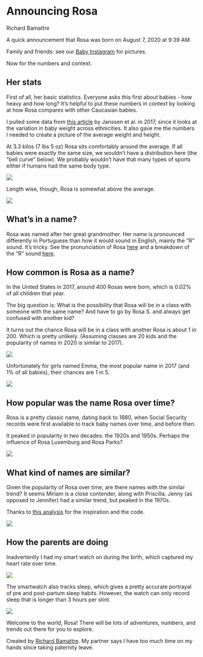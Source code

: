 Announcing Rosa
================
Richard Bamattre

A quick announcement that Rosa was born on August 7, 2020 at 9:39 AM.

Family and friends: see our [Baby
Instagram](https://www.instagram.com/bamacchetti/) for pictures.

Now for the numbers and context.

## Her stats

First of all, her basic statistics. Everyone asks this first about
babies - how heavy and how long? It’s helpful to put these numbers in
context by looking at how Rosa compares with other Caucasian babies.

I pulled some data from [this
article](https://www.ncbi.nlm.nih.gov/pmc/articles/PMC2802014/) by
Janssen et al. in 2017, since it looks at the variation in baby weight
across ethnicities. It also gave me the numbers I needed to create a
picture of the average weight and height.

At 3.3 kilos (7 lbs 5 oz) Rosa sits comfortably around the average. If
all babies were exactly the same size, we wouldn’t have a distribution
here (the “bell curve” below). We probably wouldn’t have that many types
of sports either if humans had the same body type.

![](announcing_rosa_files/figure-gfm/weight-1.png)<!-- -->

Length wise, though, Rosa is somewhat above the average.

![](announcing_rosa_files/figure-gfm/length-1.png)<!-- -->

## What’s in a name?

Rosa was named after her great grandmother. Her name is pronounced
differently in Portuguese than how it would sound in English, mainly the
“R” sound. It’s tricky. See the pronunciation of Rosa
[here](https://www.infopedia.pt/dicionarios/lingua-portuguesa/rosa) and
a breakdown of the “R” sound [here](https://youtu.be/3jdovKE2f4I?t=366).

## How common is Rosa as a name?

In the United States in 2017, around 400 Rosas were born, which is 0.02%
of all children that year.

The big question is: What is the possibility that Rosa will be in a
class with someone with the same name? And have to go by Rosa S. and
always get confused with another kid?

It turns out the chance Rosa will be in a class with another Rosa is
about 1 in 200. Which is pretty unlikely. (Assuming classes are 20 kids
and the popularity of names in 2020 is similar to 2017).

![](announcing_rosa_files/figure-gfm/common%20name-1.png)<!-- -->

Unfortunately for girls named Emma, the most popular name in 2017 (and
1% of all babies), their chances are 1 in 5.

![](announcing_rosa_files/figure-gfm/common%20name%202-1.png)<!-- -->

## How popular was the name Rosa over time?

Rosa is a pretty classic name, dating back to 1880, when Social Security
records were first available to track baby names over time, and before
then.

It peaked in popularity in two decades: the 1920s and 1950s. Perhaps the
influence of Rosa Luxemburg and Rosa Parks?

![](announcing_rosa_files/figure-gfm/name-1.png)<!-- -->

## What kind of names are similar?

Given the popularity of Rosa over time, are there names with the similar
trend? It seems Miriam is a close contender, along with Priscilla. Jenny
(as opposed to Jennifer) had a similar trend, but peaked in the 1970s.

Thanks to [this analysis](https://rpubs.com/jalapic/babynames) for the
inspiration and the code.

![](announcing_rosa_files/figure-gfm/comparable%20names-1.png)<!-- -->

## How the parents are doing

Inadvertently I had my smart watch on during the birth, which captured
my heart rate over time.

![](announcing_rosa_files/figure-gfm/hr-1.png)<!-- -->

The smartwatch also tracks sleep, which gives a pretty accurate
portrayal of pre and post-partum sleep habits. However, the watch can
only record sleep that is longer than 3 hours per stint.

![](announcing_rosa_files/figure-gfm/sleep-1.png)<!-- -->

Welcome to the world, Rosa\! There will be lots of adventures, numbers,
and trends out there for you to explore.

Created by [Richard Bamattre](https://twitter.com/rbamattre). My partner
says I have too much time on my hands since taking paternity leave.
